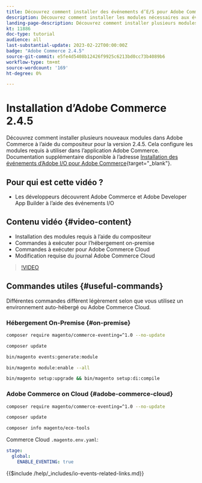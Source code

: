 ```yaml
---
title: Découvrez comment installer des événements d’E/S pour Adobe Commerce 2.4.5
description: Découvrez comment installer les modules nécessaires aux événements d’E/S dans Adobe Commerce 2.4.5 pour une utilisation dans Adobe Developer App Builder
landing-page-description: Découvrez comment installer plusieurs modules nécessaires à Adobe Commerce 2.4.5 à l’aide du compositeur.
kt: 11886
doc-type: tutorial
audience: all
last-substantial-update: 2023-02-22T00:00:00Z
badge: "Adobe Commerce 2.4.5"
source-git-commit: e5fe4d5408b12426f9925c6213bd0cc73b4089b6
workflow-type: tm+mt
source-wordcount: '169'
ht-degree: 0%

---
```



# Installation d’Adobe Commerce 2.4.5

Découvrez comment installer plusieurs nouveaux modules dans Adobe Commerce à l’aide du compositeur pour la version 2.4.5. Cela configure les modules requis à utiliser dans l’application Adobe Commerce. Documentation supplémentaire disponible à l’adresse [Installation des événements d’Adobe I/O pour Adobe Commerce](https://developer.adobe.com/commerce/events/get-started/installation/){target="_blank"}.

## Pour qui est cette vidéo ?

* Les développeurs découvrent Adobe Commerce et Adobe Developer App Builder à l’aide des événements I/O

## Contenu vidéo {#video-content}

* Installation des modules requis à l’aide du compositeur
* Commandes à exécuter pour l’hébergement on-premise
* Commandes à exécuter pour Adobe Commerce Cloud
* Modification requise du journal Adobe Commerce Cloud

>[!VIDEO](https://video.tv.adobe.com/v/3415794)

## Commandes utiles {#useful-commands}

Différentes commandes diffèrent légèrement selon que vous utilisez un environnement auto-hébergé ou Adobe Commerce Cloud.

### Hébergement On-Premise {#on-premise}

```bash
composer require magento/commerce-eventing=^1.0 --no-update

composer update

bin/magento events:generate:module

bin/magento module:enable --all

bin/magento setup:upgrade && bin/magento setup:di:compile
```

### Adobe Commerce on Cloud {#adobe-commerce-cloud}

```bash
composer require magento/commerce-eventing=^1.0 --no-update

composer update

composer info magento/ece-tools
```

Commerce Cloud `.magento.env.yaml`:

```yaml
stage:
  global:
    ENABLE_EVENTING: true
```

{{$include /help/_includes/io-events-related-links.md}}
